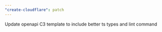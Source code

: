 ```yaml
---
"create-cloudflare": patch
---
```


Update openapi C3 template to include better ts types and lint command
